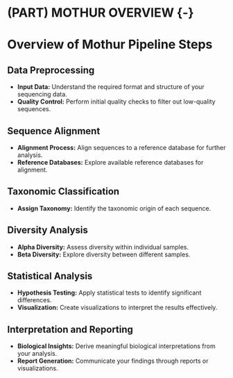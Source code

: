 # (PART) MOTHUR OVERVIEW {-}

# Overview of Mothur Pipeline Steps

## Data Preprocessing
   - **Input Data:** Understand the required format and structure of your sequencing data.
   - **Quality Control:** Perform initial quality checks to filter out low-quality sequences.

## Sequence Alignment
   - **Alignment Process:** Align sequences to a reference database for further analysis.
   - **Reference Databases:** Explore available reference databases for alignment.

## Taxonomic Classification
   - **Assign Taxonomy:** Identify the taxonomic origin of each sequence.

## Diversity Analysis
   - **Alpha Diversity:** Assess diversity within individual samples.
   - **Beta Diversity:** Explore diversity between different samples.

## Statistical Analysis
   - **Hypothesis Testing:** Apply statistical tests to identify significant differences.
   - **Visualization:** Create visualizations to interpret the results effectively.

## Interpretation and Reporting
   - **Biological Insights:** Derive meaningful biological interpretations from your analysis.
   - **Report Generation:** Communicate your findings through reports or visualizations.

